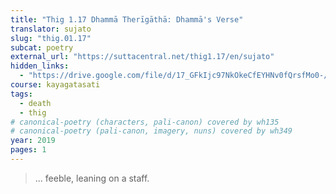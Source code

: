 ```yaml
---
title: "Thig 1.17 Dhammā Therīgāthā: Dhammā's Verse"
translator: sujato
slug: "thig.01.17"
subcat: poetry
external_url: "https://suttacentral.net/thig1.17/en/sujato"
hidden_links:
  - "https://drive.google.com/file/d/17_GFkIjc97NkOkeCfEYHNv0fQrsfMo0-/view?usp=drivesdk"
course: kayagatasati
tags:
  - death
  - thig
# canonical-poetry (characters, pali-canon) covered by wh135
# canonical-poetry (pali-canon, imagery, nuns) covered by wh349
year: 2019
pages: 1
---
```


> ... feeble, leaning on a staff.
